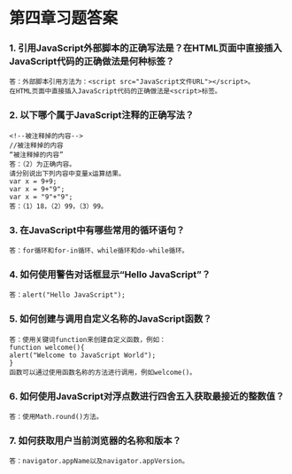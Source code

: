 # 第四章习题答案

### 1. 引用JavaScript外部脚本的正确写法是？在HTML页面中直接插入JavaScript代码的正确做法是何种标签？

````
答：外部脚本引用方法为：<script src="JavaScript文件URL"></script>。
在HTML页面中直接插入JavaScript代码的正确做法是<script>标签。
````

### 2. 以下哪个属于JavaScript注释的正确写法？

````
<!--被注释掉的内容-->
//被注释掉的内容
“被注释掉的内容”
答：（2）为正确内容。
请分别说出下列内容中变量x运算结果。
var x = 9+9;
var x = 9+"9";
var x = "9"+"9";
答：（1）18，（2）99，（3）99。
````

### 3. 在JavaScript中有哪些常用的循环语句？

````
答：for循环和for-in循环、while循环和do-while循环。
````

### 4. 如何使用警告对话框显示“Hello JavaScript”？

````
答：alert("Hello JavaScript");
````

### 5. 如何创建与调用自定义名称的JavaScript函数？

````
答：使用关键词function来创建自定义函数，例如：
function welcome(){
alert("Welcome to JavaScript World");
}
函数可以通过使用函数名称的方法进行调用，例如welcome()。
````

### 6. 如何使用JavaScript对浮点数进行四舍五入获取最接近的整数值？

````
答：使用Math.round()方法。
````

### 7. 如何获取用户当前浏览器的名称和版本？

````
答：navigator.appName以及navigator.appVersion。
````

